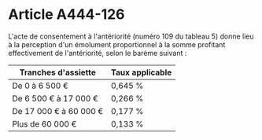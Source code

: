 # Article A444-126

L'acte de consentement à l'antériorité (numéro 109 du tableau 5) donne lieu à la perception d'un émolument proportionnel à la somme profitant effectivement de l'antériorité, selon le barème suivant :

| Tranches d'assiette |  Taux applicable |
| --- | --- |
|  De 0 à 6 500 € |  0,645 % |
|  De 6 500 € à 17 000 € |  0,266 % |
|  De 17 000 € à 60 000 € |  0,177 % |
|  Plus de 60 000 € |  0,133 % |

